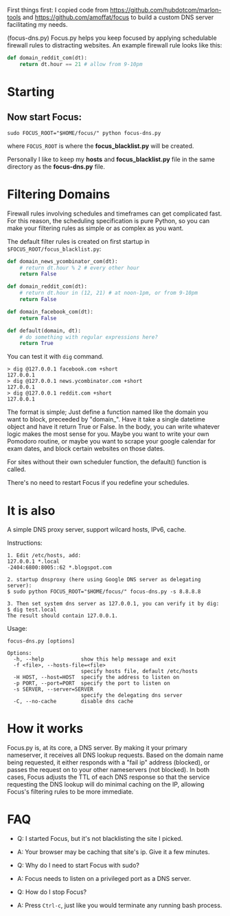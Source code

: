 First things first: I copied code from https://github.com/hubdotcom/marlon-tools
and https://github.com/amoffat/focus to build a custom DNS server facilitating my needs.

(focus-dns.py) Focus.py helps you keep focused by applying schedulable firewall rules
to distracting websites.  An example firewall rule looks like this:

``` python
def domain_reddit_com(dt):
    return dt.hour == 21 # allow from 9-10pm
```

Starting
========

## Now start Focus:

    sudo FOCUS_ROOT="$HOME/focus/" python focus-dns.py

where `FOCUS_ROOT` is where the **focus_blacklist.py** will be created.

Personally I like to keep my **hosts** and **focus_blacklist.py** file in the same directory as the **focus-dns.py** file.

Filtering Domains
=================

Firewall rules involving schedules and timeframes can get complicated fast.
For this reason, the scheduling specification is pure Python, so you can make
your filtering rules as simple or as complex as you want.

The default filter rules is created on first startup in `$FOCUS_ROOT/focus_blacklist.py`:

```python
def domain_news_ycombinator_com(dt):
    # return dt.hour % 2 # every other hour
    return False

def domain_reddit_com(dt):
    # return dt.hour in (12, 21) # at noon-1pm, or from 9-10pm
    return False

def domain_facebook_com(dt):
    return False

def default(domain, dt):
    # do something with regular expressions here?
    return True
```

You can test it with `dig` command.
```
> dig @127.0.0.1 facebook.com +short
127.0.0.1
> dig @127.0.0.1 news.ycombinator.com +short
127.0.0.1
> dig @127.0.0.1 reddit.com +short
127.0.0.1
```

The format is simple; Just define a function named like the domain you
want to block, preceeded by "domain_".  Have it take a single datetime object
and have it return True or False.  In the body, you can write whatever logic
makes the most sense for
you.  Maybe you want to write your own Pomodoro routine, or maybe you want to
scrape your google calendar for exam dates, and block certain websites on those dates.

For sites without their own scheduler function, the default() function is called.

There's no need to restart Focus if you redefine your schedules.

# It is also
A simple DNS proxy server, support wilcard hosts, IPv6, cache.

Instructions:
```
1. Edit /etc/hosts, add:
127.0.0.1 *.local
-2404:6800:8005::62 *.blogspot.com

2. startup dnsproxy (here using Google DNS server as delegating server):
$ sudo python FOCUS_ROOT="$HOME/focus/" focus-dns.py -s 8.8.8.8

3. Then set system dns server as 127.0.0.1, you can verify it by dig:
$ dig test.local
The result should contain 127.0.0.1.

```

Usage:
```
focus-dns.py [options]

Options:
  -h, --help            show this help message and exit
  -f <file>, --hosts-file=<file>
                        specify hosts file, default /etc/hosts
  -H HOST, --host=HOST  specify the address to listen on
  -p PORT, --port=PORT  specify the port to listen on
  -s SERVER, --server=SERVER
                        specify the delegating dns server
  -C, --no-cache        disable dns cache
```

How it works
============

Focus.py is, at its core, a DNS server.  By making it your primary nameserver,
it receives all DNS lookup requests.  Based on the domain name being requested,
it either responds with a "fail ip" address (blocked), or passes the request
on to your other nameservers (not blocked).  In both cases, Focus adjusts the TTL of each
DNS response so that the service requesting the DNS lookup will do minimal
caching on the IP, allowing Focus's filtering rules to be more immediate.


FAQ
===

- Q: I started Focus, but it's not blacklisting the site I picked.
- A: Your browser may be caching that site's ip.  Give it a few minutes.

- Q: Why do I need to start Focus with sudo?
- A: Focus needs to listen on a privileged port as a DNS server.

- Q: How do I stop Focus?
- A: Press `Ctrl-c`, just like you would terminate any running bash process.
